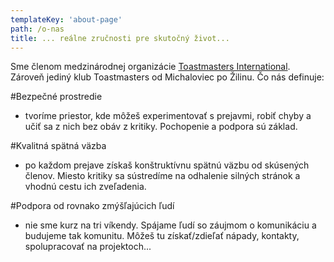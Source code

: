 ```yaml
---
templateKey: 'about-page'
path: /o-nas
title: ... reálne zručnosti pre skutočný život...
---
```

Sme členom medzinárodnej organizácie [Toastmasters International](http://www.toastmasters.org/). Zároveň jediný klub Toastmasters od Michaloviec po Žilinu.
Čo nás definuje: 

#Bezpečné prostredie
- tvoríme priestor, kde môžeš experimentovať s prejavmi, robiť chyby a učiť sa z nich bez obáv z kritiky. Pochopenie a podpora sú základ.

#Kvalitná spätná väzba 
- po každom prejave získaš konštruktívnu spätnú väzbu od skúsených členov. Miesto kritiky sa sústredíme na odhalenie silných stránok a vhodnú cestu ich zveľadenia.

#Podpora od rovnako zmýšľajúcich ľudí
- nie sme kurz na tri víkendy. Spájame ľudí so záujmom o komunikáciu a budujeme tak komunitu. Môžeš tu získať/zdieľať nápady, kontakty, spolupracovať na projektoch... 
